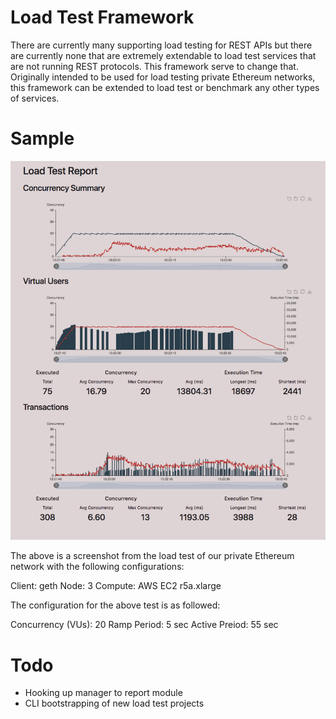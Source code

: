 # Load Test Framework

There are currently many supporting load testing for REST APIs but there are currently none that are extremely extendable to load test services that are not running REST protocols. This framework serve to change that. Originally intended to be used for load testing private Ethereum networks, this framework can be extended to load test or benchmark any other types of services.

# Sample

![Sample Report](./static/sample-report.png)

The above is a screenshot from the load test of our private Ethereum network with the following configurations:

Client: geth
Node: 3
Compute: AWS EC2 r5a.xlarge

The configuration for the above test is as followed:

Concurrency (VUs): 20
Ramp Period: 5 sec
Active Preiod: 55 sec

# Todo

- Hooking up manager to report module
- CLI bootstrapping of new load test projects
